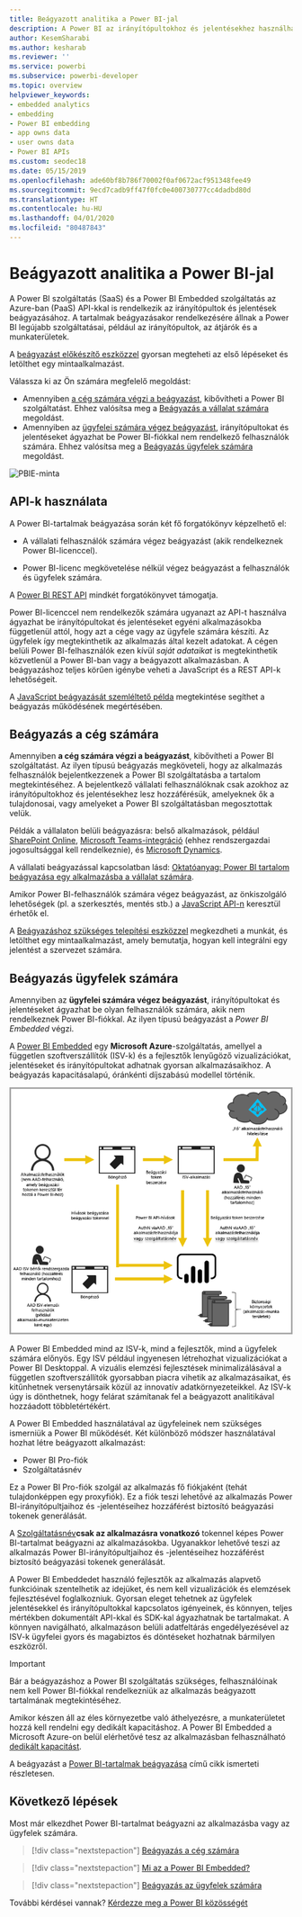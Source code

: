 ```yaml
---
title: Beágyazott analitika a Power BI-jal
description: A Power BI az irányítópultokhoz és jelentésekhez használható analitikák alkalmazásokba való beágyazását lehetővé tevő API-kat kínál. Útmutató a Power BI-jal PaaS- vagy SaaS-környezetben végzett beágyazáshoz, beágyazott analitikai szoftver, beágyazott analitikai eszközök vagy beágyazott üzleti intelligencia eszközök használatával.
author: KesemSharabi
ms.author: kesharab
ms.reviewer: ''
ms.service: powerbi
ms.subservice: powerbi-developer
ms.topic: overview
helpviewer_keywords:
- embedded analytics
- embedding
- Power BI embedding
- app owns data
- user owns data
- Power BI APIs
ms.custom: seodec18
ms.date: 05/15/2019
ms.openlocfilehash: ade60bf8b786f70002f0af0672acf951348fee49
ms.sourcegitcommit: 9ecd7cadb9ff47f0fc0e400730777cc4dadbd80d
ms.translationtype: HT
ms.contentlocale: hu-HU
ms.lasthandoff: 04/01/2020
ms.locfileid: "80487843"
---
```

# <a name="embedded-analytics-with-power-bi"></a>Beágyazott analitika a Power BI-jal

A Power BI szolgáltatás (SaaS) és a Power BI Embedded szolgáltatás az Azure-ban (PaaS) API-kkal is rendelkezik az irányítópultok és jelentések beágyazásához. A tartalmak beágyazásakor rendelkezésére állnak a Power BI legújabb szolgáltatásai, például az irányítópultok, az átjárók és a munkaterületek.

A [beágyazást előkészítő eszközzel](https://aka.ms/embedsetup) gyorsan megteheti az első lépéseket és letölthet egy mintaalkalmazást.

Válassza ki az Ön számára megfelelő megoldást:

* Amennyiben [a cég számára végzi a beágyazást](embedding.md#embedding-for-your-organization), kibővítheti a Power BI szolgáltatást. Ehhez valósítsa meg a [Beágyazás a vállalat számára](https://aka.ms/embedsetup/UserOwnsData) megoldást.
* Amennyiben az [ügyfelei számára végez beágyazást](embedding.md#embedding-for-your-customers), irányítópultokat és jelentéseket ágyazhat be Power BI-fiókkal nem rendelkező felhasználók számára. Ehhez valósítsa meg a [Beágyazás ügyfelek számára](https://aka.ms/embedsetup/AppOwnsData) megoldást.

![PBIE-minta](media/embedding/what-can-you-do-02.png)

## <a name="use-apis"></a>API-k használata

A Power BI-tartalmak beágyazása során két fő forgatókönyv képzelhető el:
- A vállalati felhasználók számára végez beágyazást (akik rendelkeznek Power BI-licenccel). 
 
- Power BI-licenc megkövetelése nélkül végez beágyazást a felhasználók és ügyfelek számára. 

A [Power BI REST API](https://docs.microsoft.com/rest/api/power-bi/) mindkét forgatókönyvet támogatja.

Power BI-licenccel nem rendelkezők számára ugyanazt az API-t használva ágyazhat be irányítópultokat és jelentéseket egyéni alkalmazásokba függetlenül attól, hogy azt a cége vagy az ügyfele számára készíti. Az ügyfelek így megtekinthetik az alkalmazás által kezelt adatokat. A cégen belüli Power BI-felhasználók ezen kívül *saját adataikat* is megtekinthetik közvetlenül a Power BI-ban vagy a beágyazott alkalmazásban. A beágyazáshoz teljes körűen igénybe veheti a JavaScript és a REST API-k lehetőségeit.

A [JavaScript beágyazását szemléltető példa](https://microsoft.github.io/PowerBI-JavaScript/demo/) megtekintése segíthet a beágyazás működésének megértésében.

## <a name="embedding-for-your-organization"></a>Beágyazás a cég számára

Amennyiben **a cég számára végzi a beágyazást**, kibővítheti a Power BI szolgáltatást. Az ilyen típusú beágyazás megköveteli, hogy az alkalmazás felhasználók bejelentkezzenek a Power BI szolgáltatásba a tartalom megtekintéséhez. A bejelentkező vállalati felhasználóknak csak azokhoz az irányítópultokhoz és jelentésekhez lesz hozzáférésük, amelyeknek ők a tulajdonosai, vagy amelyeket a Power BI szolgáltatásban megosztottak velük.

Példák a vállalaton belüli beágyazásra: belső alkalmazások, például [SharePoint Online](https://powerbi.microsoft.com/blog/integrate-power-bi-reports-in-sharepoint-online/), [Microsoft Teams-integráció](https://powerbi.microsoft.com/blog/power-bi-teams-up-with-microsoft-teams/) (ehhez rendszergazdai jogosultsággal kell rendelkeznie), és [Microsoft Dynamics](https://docs.microsoft.com/dynamics365/customer-engagement/basics/add-edit-power-bi-visualizations-dashboard).

A vállalati beágyazással kapcsolatban lásd: [Oktatóanyag: Power BI tartalom beágyazása egy alkalmazásba a vállalat számára](embed-sample-for-your-organization.md).

Amikor Power BI-felhasználók számára végez beágyazást, az önkiszolgáló lehetőségek (pl. a szerkesztés, mentés stb.) a [JavaScript API-n](https://github.com/Microsoft/PowerBI-JavaScript) keresztül érhetők el.

A [Beágyazáshoz szükséges telepítési eszközzel](https://aka.ms/embedsetup/UserOwnsData) megkezdheti a munkát, és letölthet egy mintaalkalmazást, amely bemutatja, hogyan kell integrálni egy jelentést a szervezet számára.

## <a name="embedding-for-your-customers"></a>Beágyazás ügyfelek számára

Amennyiben az **ügyfelei számára végez beágyazást**, irányítópultokat és jelentéseket ágyazhat be olyan felhasználók számára, akik nem rendelkeznek Power BI-fiókkal. Az ilyen típusú beágyazást a *Power BI Embedded* végzi.

A [Power BI Embedded](azure-pbie-what-is-power-bi-embedded.md) egy **Microsoft Azure**-szolgáltatás, amellyel a független szoftverszállítók (ISV-k) és a fejlesztők lenyűgöző vizualizációkat, jelentéseket és irányítópultokat adhatnak gyorsan alkalmazásaikhoz. A beágyazás kapacitásalapú, óránkénti díjszabású modellel történik.

![A beágyazás folyamata ügyfelek számára végzett beágyazás során](media/embedding/powerbi-embed-flow.png)

A Power BI Embedded mind az ISV-k, mind a fejlesztők, mind a ügyfelek számára előnyös. Egy ISV például ingyenesen létrehozhat vizualizációkat a Power BI Desktoppal. A vizuális elemzési fejlesztések minimalizálásával a független szoftverszállítók gyorsabban piacra vihetik az alkalmazásaikat, és kitűnhetnek versenytársaik közül az innovatív adatkörnyezeteikkel. Az ISV-k úgy is dönthetnek, hogy felárat számítanak fel a beágyazott analitikával hozzáadott többletértékért.

A Power BI Embedded használatával az ügyfeleinek nem szükséges ismerniük a Power BI működését. Két különböző módszer használatával hozhat létre beágyazott alkalmazást:
- Power BI Pro-fiók 
- Szolgáltatásnév 

Ez a Power BI Pro-fiók szolgál az alkalmazás fő fiókjaként (tehát tulajdonképpen egy proxyfiók). Ez a fiók teszi lehetővé az alkalmazás Power BI-irányítópultjaihoz és -jelentéseihez hozzáférést biztosító beágyazási tokenek generálását.

A [Szolgáltatásnév](embed-service-principal.md)**csak az alkalmazásra vonatkozó** tokennel képes Power BI-tartalmat beágyazni az alkalmazásokba. Ugyanakkor lehetővé teszi az alkalmazás Power BI-irányítópultjaihoz és -jelentéseihez hozzáférést biztosító beágyazási tokenek generálását.

A Power BI Embeddedet használó fejlesztők az alkalmazás alapvető funkcióinak szentelhetik az idejüket, és nem kell vizualizációk és elemzések fejlesztésével foglalkozniuk. Gyorsan eleget tehetnek az ügyfelek jelentésekkel és irányítópultokkal kapcsolatos igényeinek, és könnyen, teljes mértékben dokumentált API-kkal és SDK-kal ágyazhatnak be tartalmakat. A könnyen navigálható, alkalmazáson belüli adatfeltárás engedélyezésével az ISV-k ügyfelei gyors és magabiztos és döntéseket hozhatnak bármilyen eszközről.

> [!IMPORTANT]
> Bár a beágyazáshoz a Power BI szolgáltatás szükséges, felhasználóinak nem kell Power BI-fiókkal rendelkezniük az alkalmazás beágyazott tartalmának megtekintéséhez. 

Amikor készen áll az éles környezetbe való áthelyezésre, a munkaterületet hozzá kell rendelni egy dedikált kapacitáshoz. A Power BI Embedded a Microsoft Azure-on belül elérhetővé tesz az alkalmazásban felhasználható [dedikált kapacitást](azure-pbie-create-capacity.md).

A beágyazást a [Power BI-tartalmak beágyazása](embed-sample-for-customers.md) című cikk ismerteti részletesen.

## <a name="next-steps"></a>Következő lépések

Most már elkezdhet Power BI-tartalmat beágyazni az alkalmazásba vagy az ügyfelek számára.

> [!div class="nextstepaction"]
> [Beágyazás a cég számára](embed-sample-for-your-organization.md)

> [!div class="nextstepaction"]
> [Mi az a Power BI Embedded?](azure-pbie-what-is-power-bi-embedded.md)

> [!div class="nextstepaction"]
>[Beágyazás az ügyfelek számára](embed-sample-for-customers.md)

További kérdései vannak? [Kérdezze meg a Power BI közösségét](https://community.powerbi.com/)
